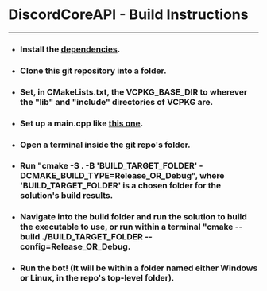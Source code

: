 # DiscordCoreAPI - Build Instructions
----
- ### Install the [dependencies](https://github.com/RealTimeChris/DiscordCoreAPI#dependencies).
- ### Clone this git repository into a folder.
- ### Set, in CMakeLists.txt, the VCPKG_BASE_DIR to wherever the "lib" and "include" directories of VCPKG are.
- ### Set up a main.cpp like [this one](https://github.com/RealTimeChris/DiscordCoreAPI/blob/main/main.cpp).
- ### Open a terminal inside the git repo's folder.
- ### Run "cmake -S . -B 'BUILD_TARGET_FOLDER' -DCMAKE_BUILD_TYPE=Release_OR_Debug", where 'BUILD_TARGET_FOLDER' is a chosen folder for the solution's build results.
- ### Navigate into the build folder and run the solution to build the executable to use, or run within a terminal "cmake --build ./BUILD_TARGET_FOLDER --config=Release_OR_Debug.
- ### Run the bot! (It will be within a folder named either Windows or Linux, in the repo's top-level folder).
